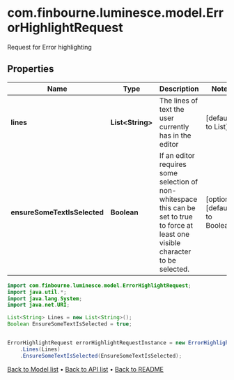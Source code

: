 # com.finbourne.luminesce.model.ErrorHighlightRequest
Request for Error highlighting

## Properties

Name | Type | Description | Notes
------------ | ------------- | ------------- | -------------
**lines** | **List&lt;String&gt;** | The lines of text the user currently has in the editor | [default to List<String>]
**ensureSomeTextIsSelected** | **Boolean** | If an editor requires some selection of non-whitespace this can be set to true to force at least one visible character to be selected. | [optional] [default to Boolean]

```java
import com.finbourne.luminesce.model.ErrorHighlightRequest;
import java.util.*;
import java.lang.System;
import java.net.URI;

List<String> Lines = new List<String>();
Boolean EnsureSomeTextIsSelected = true;


ErrorHighlightRequest errorHighlightRequestInstance = new ErrorHighlightRequest()
    .Lines(Lines)
    .EnsureSomeTextIsSelected(EnsureSomeTextIsSelected);
```


[Back to Model list](../README.md#documentation-for-models) &#8226; [Back to API list](../README.md#documentation-for-api-endpoints) &#8226; [Back to README](../README.md)

